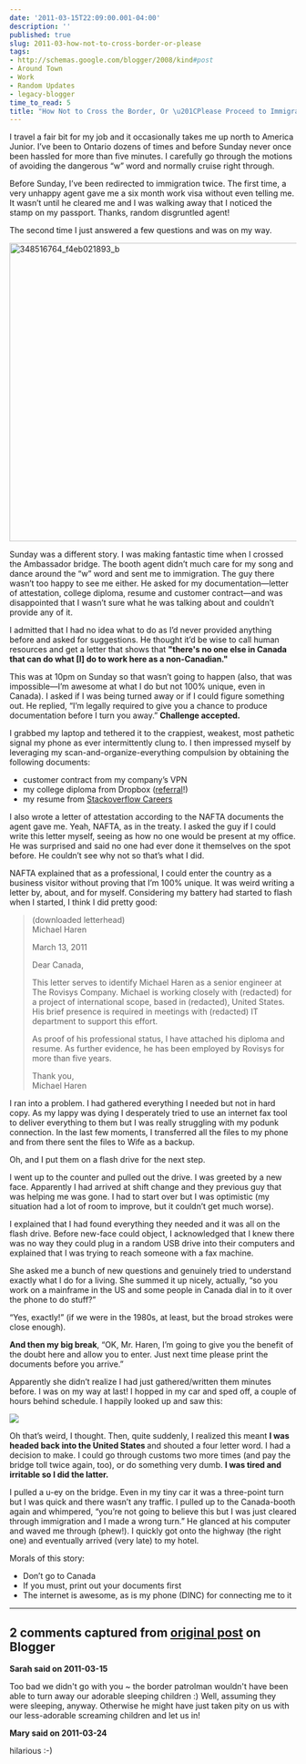 ```yaml
---
date: '2011-03-15T22:09:00.001-04:00'
description: ''
published: true
slug: 2011-03-how-not-to-cross-border-or-please
tags:
- http://schemas.google.com/blogger/2008/kind#post
- Around Town
- Work
- Random Updates
- legacy-blogger
time_to_read: 5
title: "How Not to Cross the Border, Or \u201CPlease Proceed to Immigration\u201D"
---
```


<p>I travel a fair bit for my job and it occasionally takes me up north to America Junior. I’ve been to Ontario dozens of times and before Sunday never once been hassled for more than five minutes. I carefully go through the motions of avoiding the dangerous “w” word and normally cruise right through.</p>
<p>Before Sunday, I’ve been redirected to immigration twice. The first time, a very unhappy agent gave me a six month work visa without even telling me. It wasn’t until he cleared me and I was walking away that I noticed the stamp on my passport. Thanks, random disgruntled agent! </p>
<p>The second time I just answered a few questions and was on my way.</p>
<p><a href="http://www.flickr.com/photos/thomashawk/5366984244/"><img alt="348516764_f4eb021893_b" height="524" src="http://lh4.ggpht.com/_IKD9WtY5kxU/TYAbyhPNjQI/AAAAAAAABes/4xaF5ZFBO_w/348516764_f4eb021893_b%5B4%5D.jpg" style="margin: 3px auto; display: block; float: none;" title="348516764_f4eb021893_b" width="700" /></a></p>
<p>Sunday was a different story. I was making fantastic time when I crossed the Ambassador bridge. The booth agent didn’t much care for my song and dance around the “w” word and sent me to immigration. The guy there wasn’t too happy to see me either. He asked for my documentation—letter of attestation, college diploma, resume and customer contract—and was disappointed that I wasn’t sure what he was talking about and couldn’t provide any of it. </p>
<p>I admitted that I had no idea what to do as I’d never provided anything before and asked for suggestions. He thought it’d be wise to call human resources and get a letter that shows that <strong>&quot;there's no one else in Canada that can do what [I] do to work here as a non-Canadian.&quot;</strong></p>
<p>This was at 10pm on Sunday so that wasn’t going to happen (also, that was impossible—I’m awesome at what I do but not 100% unique, even in Canada). I asked if I was being turned away or if I could figure something out. He replied, “I’m legally required to give you a chance to produce documentation before I turn you away.” <strong>Challenge accepted.</strong></p>
<p>I grabbed my laptop and tethered it to the crappiest, weakest, most pathetic signal my phone as ever intermittently clung to. I then impressed myself by leveraging my scan-and-organize-everything compulsion by obtaining the following documents:</p>  <ul>   <li>customer contract from my company’s VPN</li>    <li>my college diploma from Dropbox (<a href="http://db.tt/BqdZp7x">referral</a>!)</li>    <li>my resume from <a href="http://careers.stackoverflow.com/haren">Stackoverflow Careers</a></li> </ul>
<p>I also wrote a letter of attestation according to the NAFTA documents the agent gave me. Yeah, NAFTA, as in the treaty. I asked the guy if I could write this letter myself, seeing as how no one would be present at my office. He was surprised and said no one had ever done it themselves on the spot before. He couldn’t see why not so that’s what I did. </p>
<p>NAFTA explained that as a professional, I could enter the country as a business visitor without proving that I’m 100% unique. It was weird writing a letter by, about, and for myself. Considering my battery had started to flash when I started, I think I did pretty good:</p>
<blockquote> 
<p>(downloaded letterhead)     <br />Michael Haren</p>  
<p>March 13, 2011</p>  
<p>Dear Canada,</p>  
<p>This letter serves to identify Michael Haren as a senior engineer at The Rovisys Company. Michael is working closely with (redacted) for a project of international scope, based in (redacted), United States. His brief presence is required in meetings with (redacted) IT department to support this effort.</p>  
<p>As proof of his professional status, I have attached his diploma and resume. As further evidence, he has been employed by Rovisys for more than five years.</p>  
<p>Thank you,     <br />Michael Haren</p>
</blockquote>
<p>I ran into a problem. I had gathered everything I needed but not in hard copy. As my lappy was dying I desperately tried to use an internet fax tool to deliver everything to them but I was really struggling with my podunk connection. In the last few moments, I transferred all the files to my phone and from there sent the files to Wife as a backup. </p>
<p>Oh, and I put them on a flash drive for the next step.</p>
<p>I went up to the counter and pulled out the drive. I was greeted by a new face. Apparently I had arrived at shift change and they previous guy that was helping me was gone. I had to start over but I was optimistic (my situation had a lot of room to improve, but it couldn’t get much worse).</p>
<p>I explained that I had found everything they needed and it was all on the flash drive. Before new-face could object, I acknowledged that I knew there was no way they could plug in a random USB drive into their computers and explained that I was trying to reach someone with a fax machine. </p>
<p>She asked me a bunch of new questions and genuinely tried to understand exactly what I do for a living. She summed it up nicely, actually, “so you work on a mainframe in the US and some people in Canada dial in to it over the phone to do stuff?”</p>
<p>“Yes, exactly!” (if we were in the 1980s, at least, but the broad strokes were close enough).</p>
<p><strong>And then my big break</strong>, “OK, Mr. Haren, I’m going to give you the benefit of the doubt here and allow you to enter. Just next time please print the documents before you arrive.” </p>
<p>Apparently she didn’t realize I had just gathered/written them minutes before. I was on my way at last! I hopped in my car and sped off, a couple of hours behind schedule. I happily looked up and saw this:</p>
<p><a href="http://www.metroscap.com/detroit/533/the-ambassador-bridge.php"><img src="http://www.metroscap.com/images/bigJPEGS/detroit/Ambassador.jpg" style="margin: 3px auto; display: block; float: none;" /></a></p>
<p>Oh that’s weird, I thought. Then, quite suddenly, I realized this meant <strong>I was headed back into the United States </strong>and shouted a four letter word. I had a decision to make. I could go through customs two more times (and pay the bridge toll twice again, too), or do something very dumb. <strong>I was tired and irritable so I did the latter. </strong></p>
<p>I pulled a u-ey on the bridge. Even in my tiny car it was a three-point turn but I was quick and there wasn’t any traffic. I pulled up to the Canada-booth again and whimpered, “you’re not going to believe this but I was just cleared through immigration and I made a wrong turn.” He glanced at his computer and waved me through (phew!). I quickly got onto the highway (the right one) and eventually arrived (very late) to my hotel.</p>
<p>Morals of this story: </p>  <ul>   <li>Don’t go to Canada</li>    <li>If you must, print out your documents first</li>    <li>The internet is awesome, as is my phone (DINC) for connecting me to it</li> </ul>

---

## 2 comments captured from [original post](https://blog.wassupy.com/2011/03/how-not-to-cross-border-or-please.html) on Blogger

**Sarah said on 2011-03-15**

Too bad we didn't go with you ~ the border patrolman wouldn't have been able to turn away our adorable sleeping children :)  Well, assuming they were sleeping, anyway.  Otherwise he might have just taken pity on us with our less-adorable screaming children and let us in!

**Mary said on 2011-03-24**

hilarious :-)

